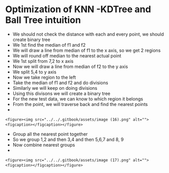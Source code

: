 # Optimization of KNN -KDTree and Ball Tree intuition

* &#x20;We should not check the distance with each and every point, we should create binary tree
* We 1st find the median of f1 and f2
* We will draw a line from median of f1 to the x axis, so we get 2 regions
* We will round off median to the nearest actual point
* We 1st split from 7,2 to x axis
* Now we will draw a line from median of f2 to the y axis
* We split 5,4 to y axis
* Now we take region to the left&#x20;
* Take the median of f1 and f2 and do divisions
* Similarly we will keep on doing divisions
* Using this divisons we will create a binary tree
* For the new test data, we can know to which region it belongs
* From the point, we will traverse back and find the nearest points
*

    <figure><img src="../../.gitbook/assets/image (16).png" alt=""><figcaption></figcaption></figure>
* &#x20;Group all the nearest point together
* So we group 1,2 and then 3,4 and then 5,6,7 and 8, 9
* Now combine nearest groups
*

    <figure><img src="../../.gitbook/assets/image (17).png" alt=""><figcaption></figcaption></figure>
